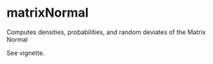 # matrixNormal
Computes densities, probabilities, and random deviates of the Matrix Normal

See vignette.
